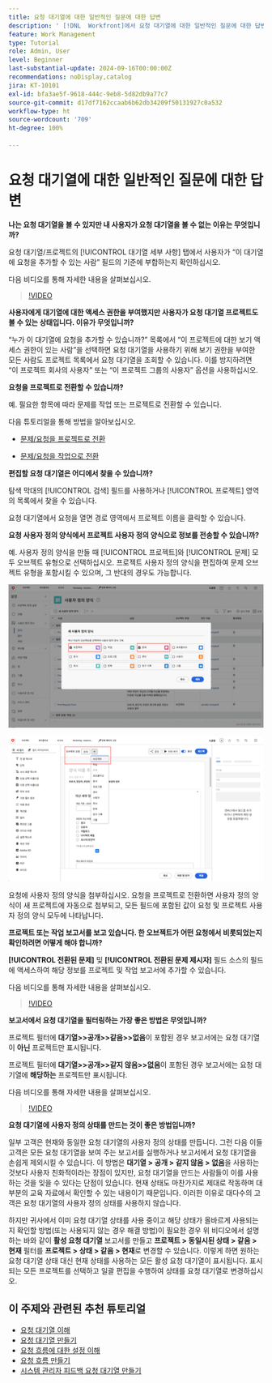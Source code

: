 ```yaml
---
title: 요청 대기열에 대한 일반적인 질문에 대한 답변
description: ' [!DNL  Workfront]에서 요청 대기열에 대한 일반적인 질문에 대한 답변을 얻습니다.'
feature: Work Management
type: Tutorial
role: Admin, User
level: Beginner
last-substantial-update: 2024-09-16T00:00:00Z
recommendations: noDisplay,catalog
jira: KT-10101
exl-id: bfa3ae5f-9618-444c-9eb8-5d82db9a77c7
source-git-commit: d17df7162ccaab6b62db34209f50131927c0a532
workflow-type: ht
source-wordcount: '709'
ht-degree: 100%

---
```


# 요청 대기열에 대한 일반적인 질문에 대한 답변

**나는 요청 대기열을 볼 수 있지만 내 사용자가 요청 대기열을 볼 수 없는 이유는 무엇입니까?**

요청 대기열/프로젝트의 [!UICONTROL 대기열 세부 사항] 탭에서 사용자가 “이 대기열에 요청을 추가할 수 있는 사람” 필드의 기준에 부합하는지 확인하십시오.

다음 비디오를 통해 자세한 내용을 살펴보십시오.

>[!VIDEO](https://video.tv.adobe.com/v/3434163/?quality=12&learn=on&enablevpops&captions=kor)

**사용자에게 대기열에 대한 액세스 권한을 부여했지만 사용자가 요청 대기열 프로젝트도 볼 수 있는 상태입니다. 이유가 무엇입니까?**

“누가 이 대기열에 요청을 추가할 수 있습니까?” 목록에서 “이 프로젝트에 대한 보기 액세스 권한이 있는 사람”을 선택하면 요청 대기열을 사용하기 위해 보기 권한을 부여한 모든 사람도 프로젝트 목록에서 요청 대기열을 조회할 수 있습니다. 이를 방지하려면 “이 프로젝트 회사의 사용자” 또는 “이 프로젝트 그룹의 사용자” 옵션을 사용하십시오.

**요청을 프로젝트로 전환할 수 있습니까?**

예. 필요한 항목에 따라 문제를 작업 또는 프로젝트로 전환할 수 있습니다.

다음 튜토리얼을 통해 방법을 알아보십시오.

* [문제/요청을 프로젝트로 전환](/help/manage-work/issues-requests/create-a-project-from-a-request.md)

* [문제/요청을 작업으로 전환](/help/manage-work/issues-requests/convert-issues-to-other-work-items.md)

**편집할 요청 대기열은 어디에서 찾을 수 있습니까?**

탐색 막대의 [!UICONTROL 검색] 필드를 사용하거나 [!UICONTROL 프로젝트] 영역의 목록에서 찾을 수 있습니다.

요청 대기열에서 요청을 열면 경로 영역에서 프로젝트 이름을 클릭할 수 있습니다.

**요청 사용자 정의 양식에서 프로젝트 사용자 정의 양식으로 정보를 전송할 수 있습니까?**

예. 사용자 정의 양식을 만들 때 [!UICONTROL 프로젝트]와 [!UICONTROL 문제] 모두 오브젝트 유형으로 선택하십시오. 프로젝트 사용자 정의 양식을 편집하여 문제 오브젝트 유형을 포함시킬 수 있으며, 그 반대의 경우도 가능합니다.

![사용자 정의 양식을 만들 때 2개의 오브젝트 유형을 선택하는 방법을 보여 주는 이미지](assets/faq-image-1.png)

![사용자 정의 양식을 편집할 때 2개의 오브젝트 유형을 선택하는 방법을 보여 주는 이미지](assets/faq-image-2.png)

요청에 사용자 정의 양식을 첨부하십시오. 요청을 프로젝트로 전환하면 사용자 정의 양식이 새 프로젝트에 자동으로 첨부되고, 모든 필드에 포함된 값이 요청 및 프로젝트 사용자 정의 양식 모두에 나타납니다.

**프로젝트 또는 작업 보고서를 보고 있습니다. 한 오브젝트가 어떤 요청에서 비롯되었는지 확인하려면 어떻게 해야 합니까?**

**[!UICONTROL 전환된 문제]** 및 **[!UICONTROL 전환된 문제 제시자]** 필드 소스의 필드에 액세스하여 해당 정보를 프로젝트 및 작업 보고서에 추가할 수 있습니다.

다음 비디오를 통해 자세한 내용을 살펴보십시오.

>[!VIDEO](https://video.tv.adobe.com/v/3434183/?quality=12&learn=on&enablevpops&captions=kor)


**보고서에서 요청 대기열을 필터링하는 가장 좋은 방법은 무엇입니까?**

프로젝트 필터에 **대기열>>공개>>같음>>없음**&#x200B;이 포함된 경우 보고서에는 요청 대기열이 **아닌** 프로젝트만 표시됩니다.

프로젝트 필터에 **대기열>>공개>>같지 않음>>없음**&#x200B;이 포함된 경우 보고서에는 요청 대기열에 **해당하는** 프로젝트만 표시됩니다.

다음 비디오를 통해 자세한 내용을 살펴보십시오.

>[!VIDEO](https://video.tv.adobe.com/v/3434337/?quality=12&learn=on&enablevpops&captions=kor)

**요청 대기열에 사용자 정의 상태를 만드는 것이 좋은 방법입니까?**

일부 고객은 현재와 동일한 요청 대기열의 사용자 정의 상태를 만듭니다. 그런 다음 이들 고객은 모든 요청 대기열을 보여 주는 보고서를 실행하거나 보고서에서 요청 대기열을 손쉽게 제외시킬 수 있습니다. 이 방법은 **대기열 > 공개 > 같지 않음 > 없음**&#x200B;을 사용하는 것보다 사용자 친화적이라는 장점이 있지만, 요청 대기열을 만드는 사람들이 이를 사용하는 것을 잊을 수 있다는 단점이 있습니다. 현재 상태도 마찬가지로 제대로 작동하며 대부분의 교육 자료에서 확인할 수 있는 내용이기 때문입니다. 이러한 이유로 대다수의 고객은 요청 대기열의 사용자 정의 상태를 사용하지 않습니다.

하지만 귀사에서 이미 요청 대기열 상태를 사용 중이고 해당 상태가 올바르게 사용되는지 확인할 방법(또는 사용되지 않는 경우 해결 방법)이 필요한 경우 위 비디오에서 설명하는 바와 같이 **활성 요청 대기열** 보고서를 만들고 **프로젝트 > 동일시된 상태 > 같음 > 현재** 필터를 **프로젝트 > 상태 > 같음 > 현재**&#x200B;로 변경할 수 있습니다. 이렇게 하면 원하는 요청 대기열 상태 대신 현재 상태를 사용하는 모든 활성 요청 대기열이 표시됩니다. 표시되는 모든 프로젝트를 선택하고 일괄 편집을 수행하여 상태를 요청 대기열로 변경하십시오.

## 이 주제와 관련된 추천 튜토리얼

* [요청 대기열 이해](/help/manage-work/request-queues/understand-request-queues.md)
* [요청 대기열 만들기](/help/manage-work/request-queues/create-a-request-queue.md)
* [요청 흐름에 대한 설정 이해](/help/manage-work/request-queues/understand-settings-for-a-flow-request.md)
* [요청 흐름 만들기](/help/manage-work/request-queues/create-a-request-flow.md)
* [시스템 관리자 피드백 요청 대기열 만들기](/help/manage-work/request-queues/create-a-system-admin-feedback-request-queue.md)
